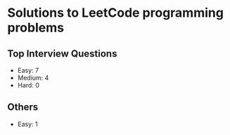 # Solutions to LeetCode programming problems

## Top Interview Questions
- Easy: 7
- Medium: 4
- Hard: 0
## Others
- Easy: 1
